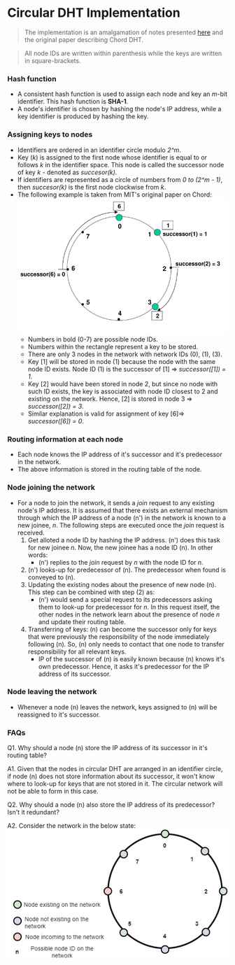 # Circular DHT Implementation

> The implementation is an amalgamation of notes presented [here](./circ_dht.md) and the original paper describing Chord DHT.

> All node IDs are written within parenthesis while the keys are written in square-brackets.

### Hash function
- A consistent hash function is used to assign each node and key an *m*-bit identifier. This hash function is **SHA-1**.
- A node's identifier is chosen by hashing the node's IP address, while a key identifier is produced by hashing the key.

### Assigning keys to nodes
- Identifiers are ordered in an identifier circle modulo *2^m*.
- Key (*k*) is assigned to the first node whose identifier is equal to or follows *k* in the identifier space. This node is called the successor node of key *k* - denoted as *succesor(k)*.
- If identifiers are represented as a circle of numbers from *0 to (2^m - 1)*, then *succesor(k)* is the first node clockwise from *k*.
- The following example is taken from MIT's original paper on Chord:
![chord-basic-example](./images/chord_identifier_circle_eg.png)
    - Numbers in bold (0-7) are possible node IDs.
    - Numbers within the rectangle represent a key to be stored.
    - There are only 3 nodes in the network with network IDs (0), (1), (3).
    - Key [1] will be stored in node (1) because the node with the same node ID exists. Node ID (1) is the successor of [1] => *successor([1]) = 1*.
    - Key [2] would have been stored in node 2, but since no node with such ID exists, the key is associated with node ID closest to 2 and existing on the network. Hence, [2] is stored in node 3 => *successor([2]) = 3*.
    - Similar explanation is valid for assignment of key [6]=> *successor([6]) = 0*.

### Routing information at each node
- Each node knows the IP address of it's successor and it's predecessor in the network.
- The above information is stored in the routing table of the node.

### Node joining the network
- For a node to join the network, it sends a *join* request to any existing node's IP address. It is assumed that there exists an external mechanism through which the IP address of a node (n') in the network is known to a new joinee, *n*. The following steps are executed once the *join* request is received.
    1. Get alloted a node ID by hashing the IP address. (n') does this task for new joinee *n*. Now, the new joinee has a node ID (n). In other words:
        - (n') replies to the *join* request by *n* with the node ID for *n*.
    2. (n') looks-up for predecessor of (n). The predecessor when found is conveyed to (n).
    3. Updating the existing nodes about the presence of new node (n). This step can be combined with step (2) as:
        - (n') would send a special request to its predecessors asking them to look-up for predecessor for *n*. In this request itself, the other nodes in the network learn about the presence of node *n* and update their routing table.
    4. Transferring of keys: (n) can become the successor only for keys that were previously the responsibility of the node immediately following (n). So, (n) only needs to contact that one node to transfer responsibility for all relevant keys.
        - IP of the successor of (n) is easily known because (n) knows it's own predecessor. Hence, it asks it's predecessor for the IP address of its successor.

### Node leaving the network
- Whenever a node (n) leaves the network, keys assigned to (n) will be reassigned to it's successor.

### FAQs
Q1. Why should a node (n) store the IP address of its successor in it's routing table?

A1. Given that the nodes in circular DHT are arranged in an identifier circle, if node (n) does not store information about its successor, it won't know where to look-up for keys that are not stored in it. The circular network will not be able to form in this case.

Q2. Why should a node (n) also store the IP address of its predecessor? Isn't it redundant?

A2. Consider the network in the below state:
![faq_2-example](./images/faq_q2-example.jpg)